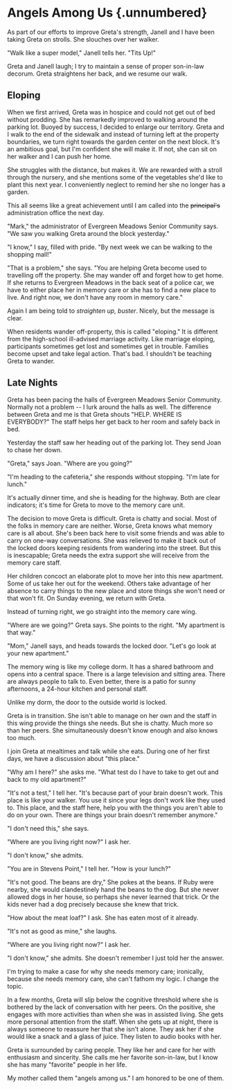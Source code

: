# Angels Among Us {.unnumbered}

As part of our efforts to improve Greta's strength, Janell and I have been taking Greta on strolls. She slouches over her walker.

"Walk like a super model," Janell tells her. "Tits Up!"

Greta and Janell laugh; I try to maintain a sense of proper son-in-law decorum. Greta straightens her back, and we resume our walk.

## Eloping

When we first arrived, Greta was in hospice and could not get out of bed without prodding. She has remarkedly improved to walking around the parking lot. Buoyed by success, I decided to enlarge our territory. Greta and I walk to the end of the sidewalk and instead of turning left at the property boundaries, we turn right towards the garden center on the next block. It's an ambitious goal, but I'm confident she will make it. If not, she can sit on her walker and I can push her home.

She struggles with the distance, but makes it. We are rewarded with a stroll through the nursery, and she mentions some of the vegetables she'd like to plant this next year. I conveniently neglect to remind her she no longer has a garden.

This all seems like a great achievement until I am called into the ~~principal's~~ administration office the next day.

"Mark," the administrator of Evergreen Meadows Senior Community says. "We saw you walking Greta around the block yesterday."

"I know," I say, filled with pride. "By next week we can be walking to the shopping mall!"

"That is a problem," she says. "You are helping Greta become used to travelling off the property. She may wander off and forget how to get home. If she returns to Evergreen Meadows in the back seat of a police car, we have to either place her in memory care or she has to find a new place to live. And right now, we don't have any room in memory care."

Again I am being told to *straighten up, buster*. Nicely, but the message is clear.

When residents wander off-property, this is called "eloping." It is different from the high-school ill-advised marriage activity. Like marriage eloping, participants sometimes get lost and sometimes get in trouble. Families become upset and take legal action. That's bad. I shouldn't be teaching Greta to wander.

## Late Nights

Greta has been pacing the halls of Evergreen Meadows Senior Community. Normally not a problem -- I lurk around the halls as well. The difference between Greta and me is that Greta shouts "HELP. WHERE IS EVERYBODY?" The staff helps her get back to her room and safely back in bed.

Yesterday the staff saw her heading out of the parking lot. They send Joan to chase her down.

"Greta," says Joan. "Where are you going?"

"I'm heading to the cafeteria," she responds without stopping. "I'm late for lunch."

It's actually dinner time, and she is heading for the highway. Both are clear indicators; it's time for Greta to move to the memory care unit.

The decision to move Greta is difficult. Greta is chatty and social. Most of the folks in memory care are neither. Worse, Greta knows what memory care is all about. She's been back here to visit some friends and was able to carry on one-way conversations. She was relieved to make it back out of the locked doors keeping residents from wandering into the street. But this is inescapable; Greta needs the extra support she will receive from the memory care staff.

Her children concoct an elaborate plot to move her into this new apartment. Some of us take her out for the weekend. Others take advantage of her absence to carry things to the new place and store things she won't need or that won't fit. On Sunday evening, we return with Greta.

Instead of turning right, we go straight into the memory care wing.

"Where are we going?" Greta says. She points to the right. "My apartment is that way."

"Mom," Janell says, and heads towards the locked door. "Let's go look at your new apartment."

The memory wing is like my college dorm. It has a shared bathroom and opens into a central space. There is a large television and sitting area. There are always people to talk to. Even better, there is a patio for sunny afternoons, a 24-hour kitchen and personal staff.

Unlike my dorm, the door to the outside world is locked.

Greta is in transition. She isn't able to manage on her own and the staff in this wing provide the things she needs. But she is chatty. Much more so than her peers. She simultaneously doesn't know enough and also knows too much.

I join Greta at mealtimes and talk while she eats. During one of her first days, we have a discussion about "this place."

"Why am I here?" she asks me. "What test do I have to take to get out and back to my old apartment?"

"It's not a test," I tell her. "It's because part of your brain doesn't work. This place is like your walker. You use it since your legs don't work like they used to. This place, and the staff here, help you with the things you aren't able to do on your own. There are things your brain doesn't remember anymore."

"I don't need this," she says.

"Where are you living right now?" I ask her.

"I don't know," she admits.

"You are in Stevens Point," I tell her. "How is your lunch?"

"It's not good. The beans are dry," She pokes at the beans. If Ruby were nearby, she would clandestinely hand the beans to the dog. But she never allowed dogs in her house, so perhaps she never learned that trick. Or the kids never had a dog precisely because she knew that trick.

"How about the meat loaf?" I ask. She has eaten most of it already.

"It's not as good as mine," she laughs.

"Where are you living right now?" I ask her.

"I don't know," she admits. She doesn't remember I just told her the answer.

I'm trying to make a case for why she needs memory care; ironically, because she needs memory care, she can't fathom my logic. I change the topic.

In a few months, Greta will slip below the cognitive threshold where she is bothered by the lack of conversation with her peers. On the positive, she engages with more activities than when she was in assisted living. She gets more personal attention from the staff. When she gets up at night, there is always someone to reassure her that she isn't alone. They ask her if she would like a snack and a glass of juice. They listen to audio books with her.

Greta is surrounded by caring people. They like her and care for her with enthusiasm and sincerity. She calls me her favorite son-in-law, but I know she has many "favorite" people in her life.

My mother called them "angels among us." I am honored to be one of them.
